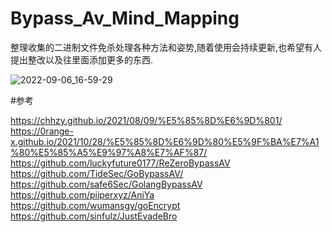 # Bypass_Av_Mind_Mapping
整理收集的二进制文件免杀处理各种方法和姿势,随着使用会持续更新,也希望有人提出整改以及往里面添加更多的东西.

![2022-09-06_16-59-29](https://user-images.githubusercontent.com/110376003/188596276-97aa1b0f-09aa-49c4-8b83-3262e6f6910e.png)


#参考

https://chhzy.github.io/2021/08/09/%E5%85%8D%E6%9D%801/
https://0range-x.github.io/2021/10/28/%E5%85%8D%E6%9D%80%E5%9F%BA%E7%A1%80%E5%85%A5%E9%97%A8%E7%AF%87/
https://github.com/luckyfuture0177/ReZeroBypassAV
https://github.com/TideSec/GoBypassAV/
https://github.com/safe6Sec/GolangBypassAV
https://github.com/piiperxyz/AniYa
https://github.com/wumansgy/goEncrypt			
https://github.com/sinfulz/JustEvadeBro
